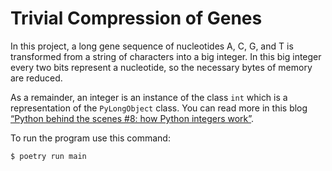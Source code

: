 # Trivial Compression of Genes

In this project, a long gene sequence of nucleotides A, C, G, and T is transformed from a string of characters into a big integer. In this big integer every two bits represent a nucleotide, so the necessary bytes of memory are reduced.

As a remainder, an integer is an instance of the class `int` which is a representation of the `PyLongObject` class. You can read more in this blog [“Python behind the scenes #8: how Python integers work”](https://tenthousandmeters.com/blog/python-behind-the-scenes-8-how-python-integers-work/). 

To run the program use this command:

```shell
$ poetry run main
```
  